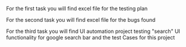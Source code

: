 For the first task you will find excel file for the testing plan




For the second task you will find excel file for the bugs found 




For the third task you will find UI automation project testing "search" UI functionality for google search bar and the test Cases for this project
